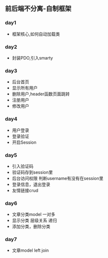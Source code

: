 ## 前后端不分离-自制框架

### day1

- 框架核心,如何自动加载类

### day2

- 封装PDO,引入smarty

### day3

- 后台首页
- 显示所有用户 
- 删除用户,header函数页面跳转
- 注册用户 
- 修改用户 

### day4

- 用户登录
- 登录验证
- 开启Session

### day5

- 引入验证码
- 验证码存到session里
- 后台访问权限 判断username有没有在session里
- 登录信息，退出登录
- 友情链接crud

### day6

- 文章分类model 一对多
- 显示分类 层级关系 递归
- 添加分类，删除分类

### day7

- 文章model left join 